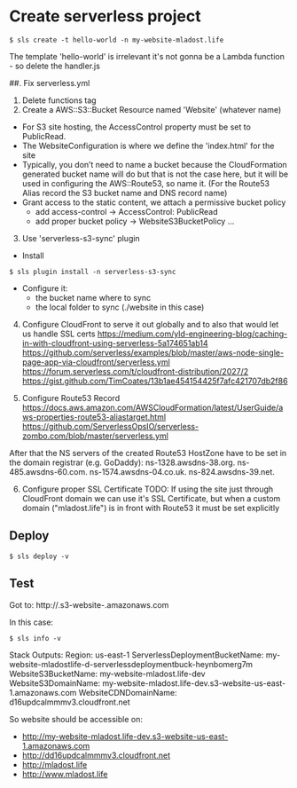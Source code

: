 # Create serverless project
```
$ sls create -t hello-world -n my-website-mladost.life
```
The template 'hello-world' is irrelevant it's not gonna be a Lambda function - so delete the handler.js

##. Fix serverless.yml
1. Delete functions tag
2. Create a AWS::S3::Bucket Resource named 'Website' (whatever name)
  - For S3 site hosting, the AccessControl property must be set to PublicRead.
  - The WebsiteConfiguration is where we define the 'index.html' for the site
  - Typically, you don’t need to name a bucket because the CloudFormation
   generated bucket name will do but that is not the case here,
   but it will be used in configuring the AWS::Route53, so name it.
   (For the Route53 Alias record the S3 bucket name and DNS record name)
  - Grant access to the static content, we attach a permissive bucket policy
    - add access-control -> AccessControl: PublicRead
    - add proper bucket policy -> WebsiteS3BucketPolicy ...

3. Use 'serverless-s3-sync' plugin
  - Install
```
$ sls plugin install -n serverless-s3-sync
```
  - Configure it:
    - the bucket name where to sync
    - the local folder to sync (./website in this case)

4. Configure CloudFront to serve it out globally and to also that would let us handle SSL certs
https://medium.com/yld-engineering-blog/caching-in-with-cloudfront-using-serverless-5a174651ab14
https://github.com/serverless/examples/blob/master/aws-node-single-page-app-via-cloudfront/serverless.yml
https://forum.serverless.com/t/cloudfront-distribution/2027/2
https://gist.github.com/TimCoates/13b1ae454154425f7afc421707db2f86


5. Configure Route53 Record
https://docs.aws.amazon.com/AWSCloudFormation/latest/UserGuide/aws-properties-route53-aliastarget.html
https://github.com/ServerlessOpsIO/serverless-zombo.com/blob/master/serverless.yml

After that the NS servers of the created Route53 HostZone have to be set in the domain registrar (e.g. GoDaddy):
ns-1328.awsdns-38.org.
ns-485.awsdns-60.com.
ns-1574.awsdns-04.co.uk.
ns-824.awsdns-39.net.

6. Configure proper SSL Certificate
TODO:
If using the site just through CloudFront domain we can use it's SSL Certificate,
but when a custom domain ("mladost.life") is in front with Route53 it must be set explicitly

## Deploy
```
$ sls deploy -v
```

## Test
Got to: http://<bucket-name>.s3-website-<AWS-region>.amazonaws.com

In this case:
```
$ sls info -v
```
Stack Outputs:
Region: us-east-1
ServerlessDeploymentBucketName: my-website-mladostlife-d-serverlessdeploymentbuck-heynbomerg7m
WebsiteS3BucketName: my-website-mladost.life-dev
WebsiteS3DomainName: my-website-mladost.life-dev.s3-website-us-east-1.amazonaws.com
WebsiteCDNDomainName: d16updcalmmmv3.cloudfront.net

So website should be accessible on:
- http://my-website-mladost.life-dev.s3-website-us-east-1.amazonaws.com
- http://dd16updcalmmmv3.cloudfront.net
- http://mladost.life
- http://www.mladost.life

